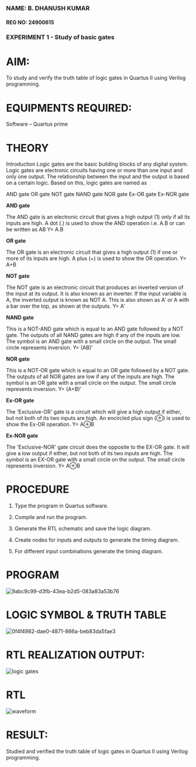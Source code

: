 ### NAME: B. DHANUSH KUMAR
#### REG NO: 24900615
### EXPERIMENT 1 - Study of basic gates

# AIM:

To study and verify the truth table of logic gates in Quartus II using Verilog programming.

# EQUIPMENTS REQUIRED:

Software – Quartus prime 

# THEORY

Introduction Logic gates are the basic building blocks of any digital system. Logic gates are electronic circuits having one or more than one input and only one output. The relationship between the input and the output is based on a certain logic. Based on this, logic gates are named as

AND gate OR gate NOT gate NAND gate NOR gate Ex-OR gate Ex-NOR gate

**AND gate**

The AND gate is an electronic circuit that gives a high output (1) only if all its inputs are high. A dot (.) is used to show the AND operation i.e. A.B or can be written as AB
Y= A.B

**OR gate** 

The OR gate is an electronic circuit that gives a high output (1) if one or more of its inputs are high. A plus (+) is used to show the OR operation.
Y= A+B

**NOT gate**

The NOT gate is an electronic circuit that produces an inverted version of the input at its output. It is also known as an inverter. If the input variable is A, the inverted output is known as NOT A. This is also shown as A' or A with a bar over the top, as shown at the outputs.
Y= A'

**NAND gate**

This is a NOT-AND gate which is equal to an AND gate followed by a NOT gate. The outputs of all NAND gates are high if any of the inputs are low. The symbol is an AND gate with a small circle on the output. The small circle represents inversion.
Y= (AB)’

**NOR gate**

This is a NOT-OR gate which is equal to an OR gate followed by a NOT gate. The outputs of all NOR gates are low if any of the inputs are high. The symbol is an OR gate with a small circle on the output. The small circle represents inversion.
Y= (A+B)’

**Ex-OR gate**

The 'Exclusive-OR' gate is a circuit which will give a high output if either, but not both of its two inputs are high. An encircled plus sign (⊕) is used to show the Ex-OR operation.
Y= A⊕B

**Ex-NOR gate**

The 'Exclusive-NOR' gate circuit does the opposite to the EX-OR gate. It will give a low output if either, but not both of its two inputs are high. The symbol is an EX-OR gate with a small circle on the output. The small circle represents inversion.
Y= A⊕B

# PROCEDURE 

1.	Type the program in Quartus software.

2.	Compile and run the program.

3.	Generate the RTL schematic and save the logic diagram.

4.	Create nodes for inputs and outputs to generate the timing diagram.

5.	For different input combinations generate the timing diagram.


# PROGRAM
![9abc9c99-d3fb-43ea-b2d5-083a83a53b76](https://github.com/user-attachments/assets/dd354b8d-9807-4a4c-a65d-a4d2d2a6432e)


# LOGIC SYMBOL & TRUTH TABLE
![0f4f4982-dae0-4871-866a-beb83da5fae3](https://github.com/user-attachments/assets/6208785d-d6a1-4db7-87a1-ceaf1a330b93)


# RTL REALIZATION OUTPUT: 
![logic gates](https://github.com/user-attachments/assets/4f0a6561-9c86-49aa-b3b7-cc9de26d47ce)

# RTL 
![waveform](https://github.com/user-attachments/assets/a6eedc38-c5bc-40a1-87bb-16e73956ca5b)

# RESULT:

Studied and verified the truth table of logic gates in Quartus II using Verilog programming.




